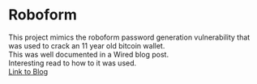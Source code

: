 # Roboform
This project mimics the roboform password generation vulnerability that was used to crack an 11 year old bitcoin wallet.<br>
This was well documented in a Wired blog post.<br> Interesting read to how to it was used.  
<a href="https://www.wired.com/story/roboform-password-3-million-dollar-crypto-wallet/">Link to Blog</a>
